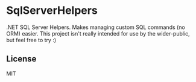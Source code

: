# SqlServerHelpers
.NET SQL Server Helpers. 
Makes managing custom SQL commands (no ORM) easier. 
This project isn't really intended for use by the wider-public, but feel free to try :)

## License
MIT
